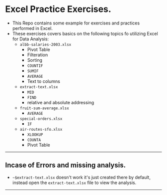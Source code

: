 # Excel Practice Exercises.
* This Repo contains some example for exercises and practices performed in Excel. 
* These exercises covers basics on the following topics fo utilizing Excel for Data Analysis:
    * `albb-salaries-2003.xlsx` 
        * Pivot Table
        * Filteration
        * Sorting
        * `COUNTIF`
        * `SUMIF`
        * `AVERAGE`
        * Text to columns
    * `extract-text.xlsx`
        * `MID`
        * `FIND`
        * relative and absolute addressing
    * `fruit-sum-average.xlsx`
        * `AVERAGE`
    * `special-orders.xlsx`
        * `IF`
    * `air-routes-sfo.xlsx`
        * `XLOOKUP`
        * `COUNTA`
        * Pivot Table
***
## Incase of Errors and missing analysis. 
* `~$extract-text.xlsx` doesn't work it's just created there by default, instead open the `extract-text.xlsx` file to view the analysis.
***